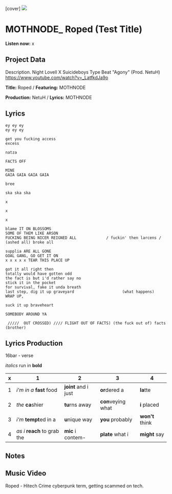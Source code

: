 [cover] ![](57175019_319474918741616_8502199518755923887_n.jpg)

# MOTHNODE_ Roped (Test Title)

**Listen now:** x

## Project Data

Description. Night Lovell X Suicideboys Type Beat "Agony" (Prod. NetuH)
https://www.youtube.com/watch?v=_LatfkdJa9o

**Title:** Roped / **Featuring:** MOTHNODE

**Production:** NetuH / **Lyrics:** MOTHNODE

## Lyrics

```
ey ey ey
ey ey ey

get you fucking access
excess

natza

FACTS OFF

MINE
GAIA GAIA GAIA GAIA

bree

ska ska ska

x

x

x

blame IT ON BLOSSOMS
SOME OF THEM LIKE ARSON
FUCKING BEING NICER REIGNED ALL             / fuckin' then larcens / (ashed all) broke all

supplia ARE ALL GONE 
GOAL GANG, GO GET IT ON
x x x x x TEAR THIS PLACE UP

got it all right then 
totally would have gotten odd 
the fact is but i'd rather say no
stick it in the pocket 
for survival, fake it unda breath 
last step, dig it up graveyard                     (what happens)  WRAP UP,

suck it up braveheart

SOMEBODY AROUND YA

 /////  OUT CROSSED) //// FLIGHT OUT OF FACTS) (the fuck out of) facts (brother)
```

## Lyrics Production

16bar - verse

*italics* run in
**bold**

| x | 1 | 2 | 3 | 4 |
|---|---|---|---|---|
| 1 | *i'm in a* **fast** food | **joint** and i just  | **or**dered a  | **la**tte  |
| 2 | *the* **ca**shier | **tu**rns away  |  **con**veying what |  **i** placed |
| 3 | *i'm* **tempt**ed in a | **u**nique way  |  **you** probably |  **won't** think |
| 4 | *as i* **reach** to grab the |  **mic** i contem-  | **plate** what i | **might** say |

## Notes

## Music Video

Roped - Hitech Crime cyberpunk term, getting scammed on tech.
